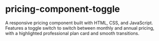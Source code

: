 # pricing-component-toggle
A responsive pricing component built with HTML, CSS, and JavaScript. Features a toggle switch to switch between monthly and annual pricing, with a highlighted professional plan card and smooth transitions.

